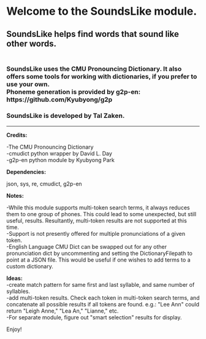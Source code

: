 <h1 display: inline>Welcome to the SoundsLike module.</h1>
<h2 display: inline>SoundsLike helps find words that sound like other words.</h2>

<h3> <br>
 SoundsLike uses the CMU Pronouncing Dictionary. It also offers some tools for working with dictionaries, if you prefer to use your own. <br>
 Phoneme generation is provided by g2p-en: https://github.com/Kyubyong/g2p
</h3> 

<h3>SoundsLike is developed by Tal Zaken.</h3>

<hr>

<b>Credits:</b>

-The CMU Pronouncing Dictionary<br>
-cmudict python wrapper by David L. Day<br>
-g2p-en python module by Kyubyong Park<br>

<b>Dependencies:</b>

json, sys, re, cmudict, g2p-en

<b>Notes:</b>

-While this module supports multi-token search terms, it always reduces them to one group of phones.
 This could lead to some unexpected, but still useful, results. 
 Resultantly, multi-token results are not supported at this time.
<br>
-Support is not presently offered for multiple pronunciations of a given token.
<br>
-English Language CMU Dict can be swapped out for any other pronunciation dict
 by uncommenting and setting the DictionaryFilepath to point at a JSON file.
 This would be useful if one wishes to add terms to a custom dictionary.

<b>Ideas:</b>
<br>
-create match pattern for same first and last syllable, and same number of syllables.
<br>
-add multi-token results. Check each token in multi-token search terms,
 and concatenate all possible results if all tokens are found.
 e.g.: "Lee Ann" could return "Leigh Anne," "Lea An," "Lianne," etc.
<br>
-For separate module, figure out "smart selection" results for display.


Enjoy!



